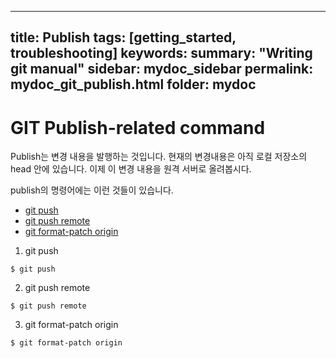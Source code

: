 
---
title: Publish
tags: [getting_started, troubleshooting]
keywords:
summary: "Writing git manual"
sidebar: mydoc_sidebar
permalink: mydoc_git_publish.html
folder: mydoc
---



# GIT Publish-related command


Publish는 변경 내용을 발행하는 것입니다.
현재의 변경내용은 아직 로컬 저장소의 head 안에 있습니다.
이제 이 변경 내용을 원격 서버로 올려봅시다. 

publish의 명령어에는 이런 것들이 있습니다. 


 * [git push]()
 * [git push remote]()
 * [git format-patch origin]()



1. git push
```
$ git push
```

2. git push remote
```
$ git push remote
```
3. git format-patch origin
```
$ git format-patch origin
```
